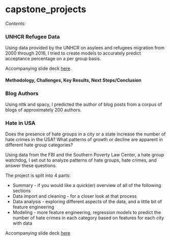 # capstone_projects

<em>Contents:</em>

### UNHCR Refugee Data
Using data provided by the UNHCR on asylees and refugees migration from 2000 through 2016, I tried to create models to accurately predict acceptance percentage on a per group basis.

Accompanying slide deck <a href="https://docs.google.com/presentation/d/1wMxDIRes806xUZvFiy-JeE9iJjJdNsCAsewfcvzHAfs/edit?usp=sharing">here</a>.

#### Methodology, Challenges, Key Results, Next Steps/Conclusion

### Blog Authors
Using nltk and spacy, I predicted the author of blog posts from a corpus of blogs of approximately 200 authors.


### Hate in USA
Does the presence of hate groups in a city or a state increase the number of hate crimes in the USA? What patterns of growth or decline are apparent in different hate group categories?

Using data from the FBI and the Southern Poverty Law Center, a hate group watchdog, I set out to analyze patterns of hate groups, hate crimes, and answer these questions. 

The project is split into 4 parts: 
* Summary - if you would like a quick(er) overview of all of the following sections 
* Data import and cleaning - for a closer look at that process
* Data analysis - exploring different aspects of the data, and a little bit of feature engineering
* Modeling - more feature engineering, regression models to predict the number of hate crimes in each category based on features for each city with data

Accompanying slide deck <a href="https://docs.google.com/presentation/d/1VFdocv4I-irsW3vdeQrZLW2UM36mZXTDtR-qYuY6A54/edit?usp=sharing">here</a>
